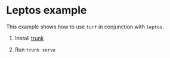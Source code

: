 # Leptos example

This example shows how to use `turf` in conjunction with `leptos`.

1. Install [trunk](https://trunkrs.dev/)

2. Run `trunk serve`
